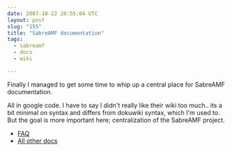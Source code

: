 ```yaml
---
date: 2007-10-22 20:55:04 UTC
layout: post
slug: "155"
title: "SabreAMF documentation"
tags:
  - sabreamf
  - docs
  - wiki

---
```

<p>Finally I managed to get some time to whip up a central place for SabreAMF documentation.<p>

<p>All in google code. I have to say I didn't really like their wiki too much.. its a bit minimal on syntax and differs from dokuwiki syntax, which I'm used to. But the goal is more important here; centralization of the SabreAMF project.</p>

<ul>
  <li><a href="http://code.google.com/p/sabreamf/wiki/FAQ">FAQ</a></li>
  <li><a href="http://code.google.com/p/sabreamf/w/list">All other docs</a></li>
</ul>
